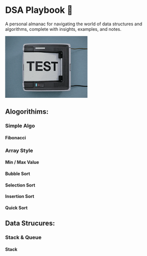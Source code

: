 # DSA Playbook 🥷
A personal almanac for navigating the world of data structures and algorithms, complete with insights, examples, and notes.

![alt text](./content/test_gif.gif)

## Alogorithims:

### Simple Algo
#### Fibonacci
### Array Style
#### Min / Max Value
#### Bubble Sort
#### Selection Sort
#### Insertion Sort
#### Quick Sort

## Data Strucures:
### Stack & Queue
#### Stack
